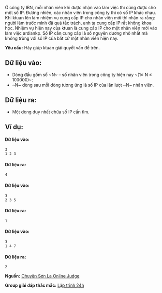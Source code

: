 Ở công ty IBN, mỗi nhân viên khi được nhận vào làm việc thì cũng được cho một số IP. Đương nhiên, các nhân viên trong công ty thì có số IP khác nhau. Khi ktuan lên làm nhiệm vụ cung cấp IP cho nhân viên mới thì nhận ra rằng: người làm trước mình đã quá tắc trách, anh ta cung cấp IP rất không khoa học. Nhiệm vụ hiện nay của ktuan là cung cấp IP cho một nhân viên mới vào làm việc ardiankp. Số IP cần cung cấp là số nguyên dương nhỏ nhất mà không trùng với số IP của bất cứ một nhân viên hiện nay.

**Yêu cầu:** Hãy giúp ktuan giải quyết vấn đề trên.

## Dữ liệu vào: 
- Dòng đầu gồm số ~N~ – số nhân viên trong công ty hiện nay ~(1≤ N ≤ 100000)~;
- ~N~ dòng sau mỗi dòng tương ứng là số IP của lân lượt ~N~ nhân viên.

## Dữ liệu ra:
- Một dòng duy nhất chứa số IP cần tìm.

## Ví dụ:
#### Dữ liệu vào:
```
3
1 2 3
```

#### Dữ liệu ra:
```
4
```

#### Dữ liệu vào:
```
3
2 3 5
```

#### Dữ liệu ra:
```
1
```

#### Dữ liệu vào:
```
3
1 4 7
```

#### Dữ liệu ra:
```
2
```
**Nguồn:** [Chuyên Sơn La Online Judge](http://csloj.ddns.net/)

**Group giải đáp thắc mắc:** [Lập trình 24h](https://www.facebook.com/groups/1386904321519984)